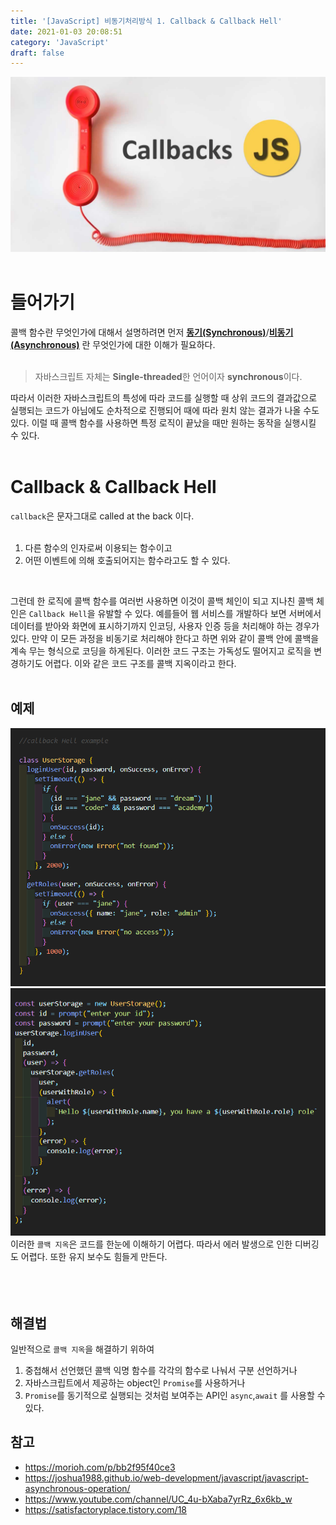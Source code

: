 ```yaml
---
title: '[JavaScript] 비동기처리방식 1. Callback & Callback Hell'
date: 2021-01-03 20:08:51
category: 'JavaScript'
draft: false
---
```


![](./images/callback.png)
<br/>
<br/>

# 들어가기

콜백 함수란 무엇인가에 대해서 설명하려면 먼저 **[동기(Synchronous)](https://goodenoughyoungyeom.netlify.app/Web%20Development/[Web%20Development]%EB%8F%99%EA%B8%B0%EC%99%80%EB%B9%84%EB%8F%99%EA%B8%B0%EC%B2%98%EB%A6%AC/#%EB%8F%99%EA%B8%B0synchronous)**/**[비동기(Asynchronous)](https://goodenoughyoungyeom.netlify.app/Web%20Development/[Web%20Development]%EB%8F%99%EA%B8%B0%EC%99%80%EB%B9%84%EB%8F%99%EA%B8%B0%EC%B2%98%EB%A6%AC/#%EB%B9%84%EB%8F%99%EA%B8%B0asynchronous)** 란 무엇인가에 대한 이해가 필요하다.
<br/>
<br/>

> 자바스크립트 자체는 **Single-threaded**한 언어이자 **synchronous**이다.

따라서 이러한 자바스크립트의 특성에 따라 코드를 실행할 때 상위 코드의 결과값으로 실행되는 코드가 아님에도 순차적으로 진행되어 때에 따라 원치 않는 결과가 나올 수도 있다.
이럴 때 콜백 함수를 사용하면 특정 로직이 끝났을 때만 원하는 동작을 실행시킬 수 있다.
<br/>
<br/>

# Callback & Callback Hell

`callback`은 문자그대로 called at the back 이다.
<br/>
<br/>

1. 다른 함수의 인자로써 이용되는 함수이고
2. 어떤 이벤트에 의해 호출되어지는 함수라고도 할 수 있다.

<br/>

그런데 한 로직에 콜백 함수를 여러번 사용하면 이것이 콜백 체인이 되고 지나친 콜백 체인은 `Callback Hell`을 유발할 수 있다.
예를들어 웹 서비스를 개발하다 보면 서버에서 데이터를 받아와 화면에 표시하기까지 인코딩, 사용자 인증 등을 처리해야 하는 경우가 있다. 만약 이 모든 과정을 비동기로 처리해야 한다고 하면 위와 같이 콜백 안에 콜백을 계속 무는 형식으로 코딩을 하게된다. 이러한 코드 구조는 가독성도 떨어지고 로직을 변경하기도 어렵다. 이와 같은 코드 구조를 콜백 지옥이라고 한다.
<br/>
<br/>

## 예제

![](./images/callbackHellExample.PNG)
![](./images/callbackHellExample_2.PNG)
이러한 `콜백 지옥`은 코드를 한눈에 이해하기 어렵다. 따라서 에러 발생으로 인한 디버깅도 어렵다. 또한 유지 보수도 힘들게 만든다.
<br/>
<br/>
<br/>
<br/>

## 해결법

일반적으로 `콜백 지옥`을 해결하기 위하여

1. 중첩해서 선언했던 콜백 익명 함수를 각각의 함수로 나눠서 구분 선언하거나
2. 자바스크립트에서 제공하는 object인 `Promise`를 사용하거나
3. `Promise`를 동기적으로 실행되는 것처럼 보여주는 API인 `async`,`await` 를 사용할 수 있다.

## 참고

- https://morioh.com/p/bb2f95f40ce3
- https://joshua1988.github.io/web-development/javascript/javascript-asynchronous-operation/
- https://www.youtube.com/channel/UC_4u-bXaba7yrRz_6x6kb_w
- https://satisfactoryplace.tistory.com/18
